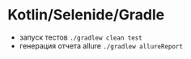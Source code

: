 # Kotlin/Selenide/Gradle

* запуск тестов `./gradlew clean test`
* генерация отчета allure `./gradlew allureReport`